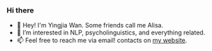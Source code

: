 ### Hi there

<!--
**Yingjia-Wan/Yingjia-Wan** is a ✨ _special_ ✨ repository because its `README.md` (this file) appears on your GitHub profile.

Here are some ideas to get you started:

- 🔭 I’m currently working on ...
- 🌱 I’m currently learning ...
- 👯 I’m looking to collaborate on ...
- 🤔 I’m looking for help with ...
- 💬 Ask me about ...
- 📫 How to reach me: ...
- 😄 Pronouns: ...
- ⚡ Fun fact: ...
-->

- 👋 Hey! I'm Yingjia Wan. Some friends call me Alisa.
- 🌱 I’m interested in NLP, psycholinguistics, and everything related.
- 📫 Feel free to reach me via email! contacts on [my website](https://yingjia.one).
